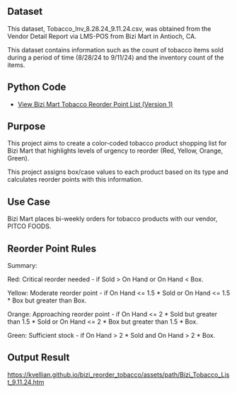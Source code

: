 ## Dataset

This dataset, Tobacco_Inv_8.28.24_9.11.24.csv, was obtained from the Vendor Detail Report via LMS-POS from Bizi Mart in Antioch, CA.

This dataset contains information such as the count of tobacco items sold during a period of time (8/28/24 to 9/11/24) and the inventory count of the items.

## Python Code

- [View Bizi Mart Tobacco Reorder Point List (Version 1) ](https://kvellian.github.io/bizi_reorder_tobacco/assets/path/bizi_tobacco_reorder_v1.html)

## Purpose

This project aims to create a color-coded tobacco product shopping list for Bizi Mart that highlights levels of urgency to reorder (Red, Yellow, Orange, Green).

This project assigns box/case values to each product based on its type and calculates reorder points with this information.


## Use Case

Bizi Mart places bi-weekly orders for tobacco products with our vendor, PITCO FOODS. 


## Reorder Point Rules

Summary:

Red: Critical reorder needed - if Sold > On Hand or On Hand < Box.

Yellow: Moderate reorder point - if On Hand <= 1.5 * Sold or On Hand <= 1.5 * Box but greater than Box.

Orange: Approaching reorder point - if On Hand <= 2 * Sold but greater than 1.5 * Sold or On Hand <= 2 * Box but greater than 1.5 * Box.

Green: Sufficient stock - if On Hand > 2 * Sold and On Hand > 2 * Box.


## Output Result

https://kvellian.github.io/bizi_reorder_tobacco/assets/path/Bizi_Tobacco_List_9.11.24.htm
